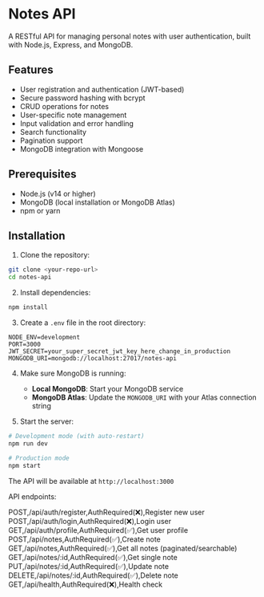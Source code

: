 # Notes API

A RESTful API for managing personal notes with user authentication, built with Node.js, Express, and MongoDB.

## Features

- User registration and authentication (JWT-based)
- Secure password hashing with bcrypt
- CRUD operations for notes
- User-specific note management
- Input validation and error handling
- Search functionality
- Pagination support
- MongoDB integration with Mongoose

## Prerequisites

- Node.js (v14 or higher)
- MongoDB (local installation or MongoDB Atlas)
- npm or yarn

## Installation

1. Clone the repository:
```bash
git clone <your-repo-url>
cd notes-api
```

2. Install dependencies:
```bash
npm install
```

3. Create a `.env` file in the root directory:
```env
NODE_ENV=development
PORT=3000
JWT_SECRET=your_super_secret_jwt_key_here_change_in_production
MONGODB_URI=mongodb://localhost:27017/notes-api
```

4. Make sure MongoDB is running:
   - **Local MongoDB**: Start your MongoDB service
   - **MongoDB Atlas**: Update the `MONGODB_URI` with your Atlas connection string

5. Start the server:
```bash
# Development mode (with auto-restart)
npm run dev

# Production mode
npm start
```

The API will be available at `http://localhost:3000`

API endpoints:

POST,/api/auth/register,AuthRequired(❌),Register new user
POST,/api/auth/login,AuthRequired(❌),Login user
GET,/api/auth/profile,AuthRequired(✅),Get user profile
POST,/api/notes,AuthRequired(✅),Create note
GET,/api/notes,AuthRequired(✅),Get all notes (paginated/searchable)
GET,/api/notes/:id,AuthRequired(✅),Get single note
PUT,/api/notes/:id,AuthRequired(✅),Update note
DELETE,/api/notes/:id,AuthRequired(✅),Delete note
GET,/api/health,AuthRequired(❌),Health check


